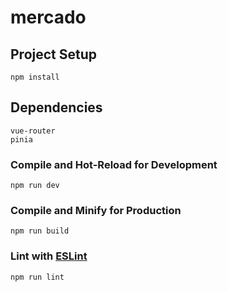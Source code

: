 # mercado

## Project Setup

```
npm install
```

## Dependencies

```
vue-router
pinia
```

### Compile and Hot-Reload for Development

```
npm run dev
```

### Compile and Minify for Production

```
npm run build
```

### Lint with [ESLint](https://eslint.org/)

```
npm run lint
```

